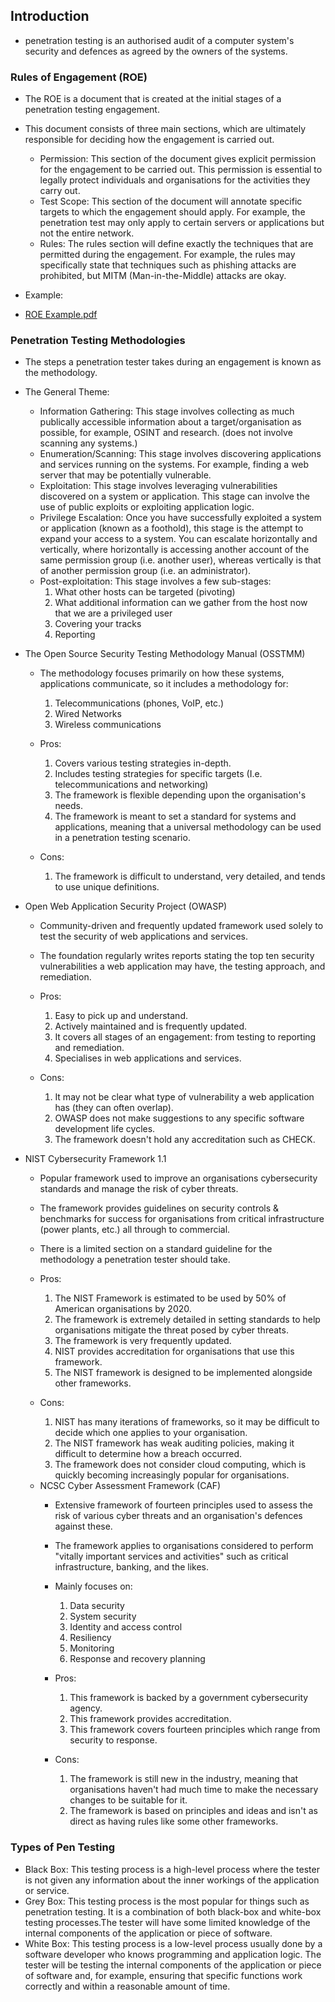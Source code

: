 ## Introduction
* penetration testing is an authorised audit of a computer system's security and defences as agreed by the owners of the systems.


### Rules of Engagement (ROE)
* The ROE is a document that is created at the initial stages of a penetration testing engagement.
* This document consists of three main sections, which are ultimately responsible for deciding how the engagement is carried out.
  - Permission: This section of the document gives explicit permission for the engagement to be carried out. This permission is essential to legally protect individuals and organisations for the activities they carry out.
  - Test Scope: This section of the document will annotate specific targets to which the engagement should apply. For example, the penetration test may only apply to certain servers or applications but not the entire network.
  - Rules: The rules section will define exactly the techniques that are permitted during the engagement. For example, the rules may specifically state that techniques such as phishing attacks are prohibited, but MITM (Man-in-the-Middle) attacks are okay.

* Example: 
* [ROE Example.pdf](https://github.com/Anas-Ehab/NotesHub/files/12853332/250.pdf)


### Penetration Testing Methodologies
* The steps a penetration tester takes during an engagement is known as the methodology.
* The General Theme:
  - Information Gathering: This stage involves collecting as much publically accessible information about a target/organisation as possible, for example, OSINT and research. (does not involve scanning any systems.)
  - Enumeration/Scanning: This stage involves discovering applications and services running on the systems. For example, finding a web server that may be potentially vulnerable.
  - Exploitation: This stage involves leveraging vulnerabilities discovered on a system or application. This stage can involve the use of public exploits or exploiting application logic.
  - Privilege Escalation: Once you have successfully exploited a system or application (known as a foothold), this stage is the attempt to expand your access to a system. You can escalate horizontally and vertically, where horizontally is accessing another account of the same permission group (i.e. another user), whereas vertically is that of another permission group (i.e. an administrator).
  - Post-exploitation: This stage involves a few sub-stages:
      1. What other hosts can be targeted (pivoting)
      2. What additional information can we gather from the host now that we are a privileged user
      3. Covering your tracks
      4. Reporting

* The Open Source Security Testing Methodology Manual (OSSTMM)
  - The methodology focuses primarily on how these systems, applications communicate, so it includes a methodology for:
    1. Telecommunications (phones, VoIP, etc.)
    2. Wired Networks
    3. Wireless communications

  - Pros:
    1. Covers various testing strategies in-depth.
    2. Includes testing strategies for specific targets (I.e. telecommunications and networking)
    3. The framework is flexible depending upon the organisation's needs.
     4. The framework is meant to set a standard for systems and applications, meaning that a universal methodology can be used in a penetration testing scenario.

   - Cons:
     1. The framework is difficult to understand, very detailed, and tends to use unique definitions.

* Open Web Application Security Project (OWASP)
  - Community-driven and frequently updated framework used solely to test the security of web applications and services.
  - The foundation regularly writes reports stating the top ten security vulnerabilities a web application may have, the testing approach, and remediation.

  - Pros:
    1. Easy to pick up and understand.
    2. Actively maintained and is frequently updated.
    3. It covers all stages of an engagement: from testing to reporting and remediation.
    4. Specialises in web applications and services.

  - Cons:
    1. It may not be clear what type of vulnerability a web application has (they can often overlap).
    2. OWASP does not make suggestions to any specific software development life cycles.
    3. The framework doesn't hold any accreditation such as CHECK.

* NIST Cybersecurity Framework 1.1
  - Popular framework used to improve an organisations cybersecurity standards and manage the risk of cyber threats.
  - The framework provides guidelines on security controls & benchmarks for success for organisations from critical infrastructure (power plants, etc.) all through to commercial.
  - There is a limited section on a standard guideline for the methodology a penetration tester should take.

  - Pros:
    1. The NIST Framework is estimated to be used by 50% of American organisations by 2020.
    2. The framework is extremely detailed in setting standards to help organisations mitigate the threat posed by cyber threats.
    3. The framework is very frequently updated.
    4. NIST provides accreditation for organisations that use this framework.
    5. The NIST framework is designed to be implemented alongside other frameworks.

  - Cons:
    1. NIST has many iterations of frameworks, so it may be difficult to decide which one applies to your organisation.
    2. The NIST framework has weak auditing policies, making it difficult to determine how a breach occurred.
    3. The framework does not consider cloud computing, which is quickly becoming increasingly popular for organisations.

  * NCSC Cyber Assessment Framework (CAF)
    - Extensive framework of fourteen principles used to assess the risk of various cyber threats and an organisation's defences against these.
    - The framework applies to organisations considered to perform "vitally important services and activities" such as critical infrastructure, banking, and the likes.
    - Mainly focuses on:
      1. Data security
      2. System security
      3. Identity and access control
      4. Resiliency
      5. Monitoring
      6. Response and recovery planning

    - Pros:
      1. This framework is backed by a government cybersecurity agency.
      2. This framework provides accreditation.
      3. This framework covers fourteen principles which range from security to response.

    - Cons:
      1. The framework is still new in the industry, meaning that organisations haven't had much time to make the necessary changes to be suitable for it.
      2. The framework is based on principles and ideas and isn't as direct as having rules like some other frameworks.

### Types of Pen Testing
* Black Box: This testing process is a high-level process where the tester is not given any information about the inner workings of the application or service.
* Grey Box: This testing process is the most popular for things such as penetration testing. It is a combination of both black-box and white-box testing processes.The tester will have some limited knowledge of the internal components of the application or piece of software.
* White Box: This testing process is a low-level process usually done by a software developer who knows programming and application logic. The tester will be testing the internal components of the application or piece of software and, for example, ensuring that specific functions work correctly and within a reasonable amount of time.
